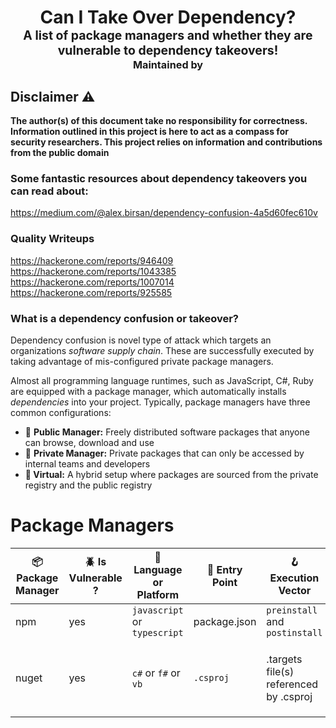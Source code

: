 <h1 align="center">Can I Take Over Dependency?<br><sup><sub>A list of package managers and whether they are vulnerable to dependency takeovers!<br><sup> Maintained by</sup></h1>


## Disclaimer :warning:

**The author(s) of this document take no responsibility for correctness. Information outlined in this project is here to act as a compass for security researchers. This project relies on information and contributions from the public domain**


### Some fantastic resources about dependency takeovers you can read about:
https://medium.com/@alex.birsan/dependency-confusion-4a5d60fec610v


### Quality Writeups 
https://hackerone.com/reports/946409
https://hackerone.com/reports/1043385
https://hackerone.com/reports/1007014
https://hackerone.com/reports/925585

### What is a dependency confusion or takeover?

Dependency confusion is novel type of attack which targets an organizations *software supply chain*. These are successfully executed by taking advantage of mis-configured private package managers.


Almost all programming language runtimes, such as JavaScript, C#, Ruby are equipped with a package manager, which automatically installs *dependencies* into your project. Typically, package managers have three common configurations:

- 🏪 **Public Manager:** Freely distributed software packages that anyone can browse, download and use
- 🔐 **Private Manager:** Private packages that can only be accessed by internal teams and developers
- **🎱 Virtual:** A hybrid setup where packages are sourced from the private registry and the public registry





# Package Managers

| 📦 Package Manager | 🪲 Is Vulnerable ? | 📓 Language or Platform | 🚪 Entry Point | 🪝 Execution Vector | 💾 PoC Code | 🏪 Registry  URLs  | 🛡️ Mitigation(s)
| - | - | -  | - | - | - | - | - |
| npm | yes | `javascript` or `typescript` | package.json | `preinstall` and `postinstall` | [npm example](./proof-of-concept/npm/) | https://www.npmjs.com/ | use a scoped namespace such as `@company/package` 
| nuget | yes | `c#` or `f#` or `vb` | `.csproj` |  .targets file(s) referenced by .csproj | [dotnet examples](./proof-of-concept/nuget/) | https://nuget.org | use a packageSourceMapping declaration in `nuget.config` and reserve a name prefix such as `Company.Namespace.Package`
